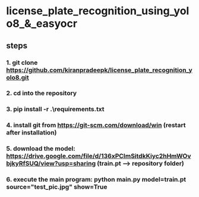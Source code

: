 # license_plate_recognition_using_yolo8_&_easyocr

## steps
### 1. git clone https://github.com/kiranpradeepk/license_plate_recognition_yolo8.git
### 2. cd into the repository
### 3. pip install -r .\requirements.txt
### 4. install git from https://git-scm.com/download/win (restart after installation)
### 5. download the model: https://drive.google.com/file/d/136xPCImSitdkKiyc2hHmWOvbjkyRfSUQ/view?usp=sharing (train.pt --> repository folder)
### 6. execute the main program: python main.py model=train.pt source="test_pic.jpg" show=True
